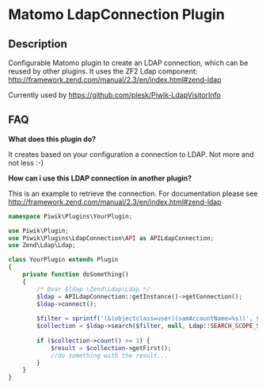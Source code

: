 # Matomo LdapConnection Plugin

## Description

Configurable Matomo plugin to create an LDAP connection, which can be reused by other plugins.
It uses the ZF2 Ldap component: http://framework.zend.com/manual/2.3/en/index.html#zend-ldap

Currently used by https://github.com/plesk/Piwik-LdapVisitorInfo

## FAQ

__What does this plugin do?__

It creates based on your configuration a connection to LDAP. Not more and not less :-)


__How can i use this LDAP connection in another plugin?__

This is an example to retrieve the connection.
For documentation please see http://framework.zend.com/manual/2.3/en/index.html#zend-ldap

```php
namespace Piwik\Plugins\YourPlugin;

use Piwik\Plugin;
use Piwik\Plugins\LdapConnection\API as APILdapConnection;
use Zend\Ldap\Ldap;

class YourPlugin extends Plugin
{
    private function doSomething()
    {
    	/* @var $ldap \Zend\Ldap\Ldap */
        $ldap = APILdapConnection::getInstance()->getConnection();
        $ldap->connect();
        
        $filter = sprintf('(&(objectclass=user)(samAccountName=%s))', $visitorUsername);
        $collection = $ldap->search($filter, null, Ldap::SEARCH_SCOPE_SUB, ['displayname']);
        
        if ($collection->count() >= 1) {
        	$result = $collection->getFirst();
        	//do something with the result...
        }
    }
}
```
